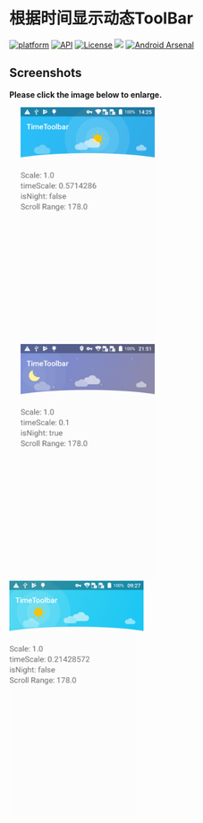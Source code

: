# 根据时间显示动态ToolBar
[![platform](https://img.shields.io/badge/platform-Android-yellow.svg)](https://www.android.com)
[![API](https://img.shields.io/badge/API-19%2B-brightgreen.svg?style=plastic)](https://android-arsenal.com/api?level=19)
[![License](https://img.shields.io/badge/license-Apache%202-4EB1BA.svg?style=flat-square)](https://www.apache.org/licenses/LICENSE-2.0.html)
[![](https://jitpack.io/v/Shashank02051997/FancyGifDialog-Android.svg)](https://jitpack.io/#Shashank02051997/FancyGifDialog-Android)
[![Android Arsenal](https://img.shields.io/badge/Android%20Arsenal-FancyGifDialog-brightgreen.svg?style=flat)](https://android-arsenal.com/details/1/6652)
## Screenshots

**Please click the image below to enlarge.**

<img src="https://github.com/lichao3140/TimeToolbar/blob/master/screenshots/screenshot_1.png" height="420" width="240" hspace="20"><img src="https://github.com/lichao3140/TimeToolbar/blob/master/screenshots/screenshot_2.png" height="420" width="240" hspace="20"><img src="https://github.com/lichao3140/TimeToolbar/blob/master/screenshots/screenshot_3.png" height="420" width="240">